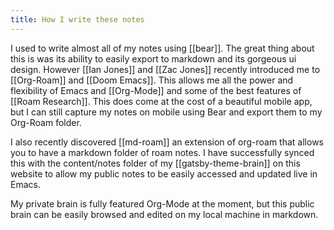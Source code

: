 ```yaml
---
title: How I write these notes
---
```


I used to write almost all of my notes using [[bear]]. The great thing about this is was its ability to easily export to markdown and its gorgeous ui design. However [[Ian Jones]] and [[Zac Jones]] recently introduced me to [[Org-Roam]] and [[Doom Emacs]]. This allows me all the power and flexibility of Emacs and [[Org-Mode]] and some of the best features of [[Roam Research]]. This does come at the cost of a beautiful mobile app, but I can still capture my notes on mobile using Bear and export them to my Org-Roam folder.

I also recently discovered [[md-roam]] an extension of org-roam that allows you to have a markdown folder of roam notes. I have successfully synced this with the content/notes folder of my [[gatsby-theme-brain]] on this website to allow my public notes to be easily accessed and updated live in Emacs.

My private brain is fully featured Org-Mode at the moment, but this public brain can be easily browsed and edited on my local machine in markdown.
